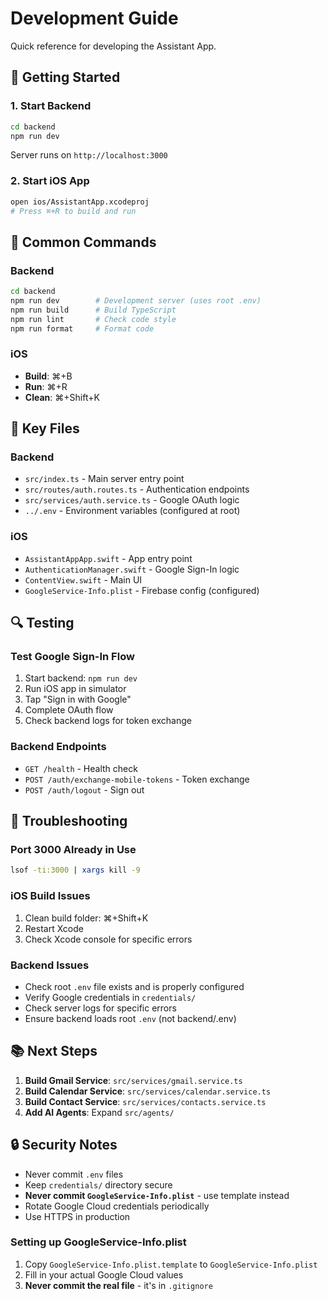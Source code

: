 # Development Guide

Quick reference for developing the Assistant App.

## 🚀 Getting Started

### 1. Start Backend
```bash
cd backend
npm run dev
```
Server runs on `http://localhost:3000`

### 2. Start iOS App
```bash
open ios/AssistantApp.xcodeproj
# Press ⌘+R to build and run
```

## 🔧 Common Commands

### Backend
```bash
cd backend
npm run dev        # Development server (uses root .env)
npm run build      # Build TypeScript
npm run lint       # Check code style
npm run format     # Format code
```

### iOS
- **Build**: ⌘+B
- **Run**: ⌘+R
- **Clean**: ⌘+Shift+K

## 📁 Key Files

### Backend
- `src/index.ts` - Main server entry point
- `src/routes/auth.routes.ts` - Authentication endpoints
- `src/services/auth.service.ts` - Google OAuth logic
- `../.env` - Environment variables (configured at root)

### iOS
- `AssistantAppApp.swift` - App entry point
- `AuthenticationManager.swift` - Google Sign-In logic
- `ContentView.swift` - Main UI
- `GoogleService-Info.plist` - Firebase config (configured)

## 🔍 Testing

### Test Google Sign-In Flow
1. Start backend: `npm run dev`
2. Run iOS app in simulator
3. Tap "Sign in with Google"
4. Complete OAuth flow
5. Check backend logs for token exchange

### Backend Endpoints
- `GET /health` - Health check
- `POST /auth/exchange-mobile-tokens` - Token exchange
- `POST /auth/logout` - Sign out

## 🐛 Troubleshooting

### Port 3000 Already in Use
```bash
lsof -ti:3000 | xargs kill -9
```

### iOS Build Issues
1. Clean build folder: ⌘+Shift+K
2. Restart Xcode
3. Check Xcode console for specific errors

### Backend Issues
- Check root `.env` file exists and is properly configured
- Verify Google credentials in `credentials/`
- Check server logs for specific errors
- Ensure backend loads root `.env` (not backend/.env)

## 📚 Next Steps

1. **Build Gmail Service**: `src/services/gmail.service.ts`
2. **Build Calendar Service**: `src/services/calendar.service.ts`
3. **Build Contact Service**: `src/services/contacts.service.ts`
4. **Add AI Agents**: Expand `src/agents/`

## 🔒 Security Notes

- Never commit `.env` files
- Keep `credentials/` directory secure
- **Never commit `GoogleService-Info.plist`** - use template instead
- Rotate Google Cloud credentials periodically
- Use HTTPS in production

### Setting up GoogleService-Info.plist
1. Copy `GoogleService-Info.plist.template` to `GoogleService-Info.plist`
2. Fill in your actual Google Cloud values
3. **Never commit the real file** - it's in `.gitignore`
